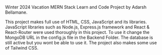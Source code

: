 Winter 2024 Vacation MERN Stack Learn and Code Project by Adarsh Bellamane.

This project makes full use of HTML, CSS, JavaScript and its libraries.
JavaScript libraries such as Node.js, Express.js framework and React & React-Router were used thoroughly in this project.
To use it change the MongoDB URL in the config.js file in the Backend Folder. The database is still active but you wont be able to use it.
The project also makes some use of Tailwind CSS. 
